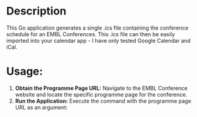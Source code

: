 # Description

This Go application generates a single .ics file containing the conference schedule for an EMBL Conferences. This .ics file can then be easily imported into your calendar app - I have only tested Google Calendar and iCal. 

# Usage:
1. **Obtain the Programme Page URL:** Navigate to the EMBL Conference website and locate the specific programme page for the conference.
2. **Run the Application:** Execute the command with the programme page URL as an argument:


